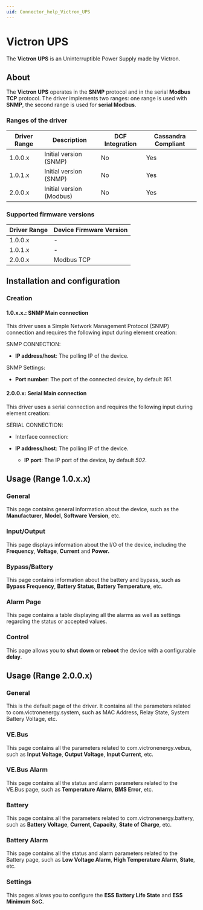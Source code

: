 ```yaml
---
uid: Connector_help_Victron_UPS
---
```


# Victron UPS

The **Victron UPS** is an Uninterruptible Power Supply made by Victron.

## About

The **Victron UPS** operates in the **SNMP** protocol and in the serial **Modbus TCP** protocol. The driver implements two ranges: one range is used with **SNMP**, the second range is used for **serial Modbus**.

### Ranges of the driver

| **Driver Range** | **Description**          | **DCF Integration** | **Cassandra Compliant** |
|------------------|--------------------------|---------------------|-------------------------|
| 1.0.0.x          | Initial version (SNMP)   | No                  | Yes                     |
| 1.0.1.x          | Initial version (SNMP)   | No                  | Yes                     |
| 2.0.0.x          | Initial version (Modbus) | No                  | Yes                     |

### Supported firmware versions

| **Driver Range** | **Device Firmware Version** |
|------------------|-----------------------------|
| 1.0.0.x          | \-                          |
| 1.0.1.x          | \-                          |
| 2.0.0.x          | Modbus TCP                  |

## Installation and configuration

### Creation

#### 1.0.x.x.: SNMP Main connection

This driver uses a Simple Network Management Protocol (SNMP) connection and requires the following input during element creation:

SNMP CONNECTION:

- **IP address/host**: The polling IP of the device.

SNMP Settings:

- **Port number**: The port of the connected device, by default *161*.

#### 2.0.0.x: Serial Main connection

This driver uses a serial connection and requires the following input during element creation:

SERIAL CONNECTION:

- Interface connection:

- **IP address/host**: The polling IP of the device.
  - **IP port**: The IP port of the device, by default *502*.

## Usage (Range 1.0.x.x)

### General

This page contains general information about the device, such as the **Manufacturer**, **Model**, **Software Version**, etc.

### Input/Output

This page displays information about the I/O of the device, including the **Frequency**, **Voltage**, **Current** and **Power.**

### Bypass/Battery

This page contains information about the battery and bypass, such as **Bypass Frequency**, **Battery Status**, **Battery Temperature**, etc.

### Alarm Page

This page contains a table displaying all the alarms as well as settings regarding the status or accepted values.

### Control

This page allows you to **shut down** or **reboot** the device with a configurable **delay**.

## Usage (Range 2.0.0.x)

### General

This is the default page of the driver. It contains all the parameters related to com.victronenergy.system, such as MAC Address, Relay State, System Battery Voltage, etc.

### VE.Bus

This page contains all the parameters related to com.victronenergy.vebus, such as **Input Voltage**, **Output Voltage**, **Input Current**, etc.

### VE.Bus Alarm

This page contains all the status and alarm parameters related to the VE.Bus page, such as **Temperature Alarm**, **BMS Error**, etc.

### Battery

This page contains all the parameters related to com.victronenergy.battery, such as **Battery Voltage**, **Current, Capacity**, **State of Charge**, etc.

### Battery Alarm

This page contains all the status and alarm parameters related to the Battery page, such as **Low Voltage Alarm**, **High Temperature Alarm**, **State**, etc.

### Settings

This pages allows you to configure the **ESS Battery Life State** and **ESS Minimum SoC.**
